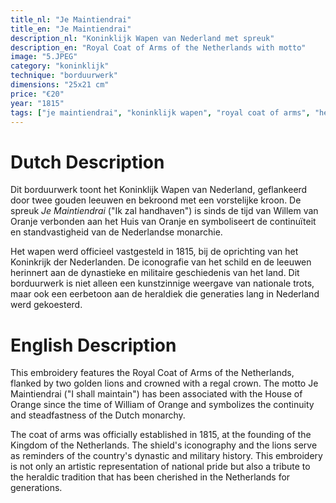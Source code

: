 ```yaml
---
title_nl: "Je Maintiendrai"
title_en: "Je Maintiendrai"
description_nl: "Koninklijk Wapen van Nederland met spreuk"
description_en: "Royal Coat of Arms of the Netherlands with motto"
image: "5.JPEG"
category: "koninklijk"
technique: "borduurwerk"
dimensions: "25x21 cm"
price: "€20"
year: "1815"
tags: ["je maintiendrai", "koninklijk wapen", "royal coat of arms", "heraldiek", "oranje", "leeuwen", "kroon"]
---
```


# Dutch Description

Dit borduurwerk toont het Koninklijk Wapen van Nederland, geflankeerd door twee gouden leeuwen en bekroond met een vorstelijke kroon. De spreuk *Je Maintiendrai* ("Ik zal handhaven") is sinds de tijd van Willem van Oranje verbonden aan het Huis van Oranje en symboliseert de continuïteit en standvastigheid van de Nederlandse monarchie.

Het wapen werd officieel vastgesteld in 1815, bij de oprichting van het Koninkrijk der Nederlanden. De iconografie van het schild en de leeuwen herinnert aan de dynastieke en militaire geschiedenis van het land. Dit borduurwerk is niet alleen een kunstzinnige weergave van nationale trots, maar ook een eerbetoon aan de heraldiek die generaties lang in Nederland werd gekoesterd.

# English Description

This embroidery features the Royal Coat of Arms of the Netherlands, flanked by two golden lions and crowned with a regal crown. The motto Je Maintiendrai ("I shall maintain") has been associated with the House of Orange since the time of William of Orange and symbolizes the continuity and steadfastness of the Dutch monarchy.

The coat of arms was officially established in 1815, at the founding of the Kingdom of the Netherlands. The shield's iconography and the lions serve as reminders of the country's dynastic and military history. This embroidery is not only an artistic representation of national pride but also a tribute to the heraldic tradition that has been cherished in the Netherlands for generations.
